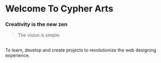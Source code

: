 # Welcome To Cypher Arts

### **Creativity is the new zen**

> The vision is simple: 
<br>
To learn, develop and create projects to revolutionize the web designing experience.